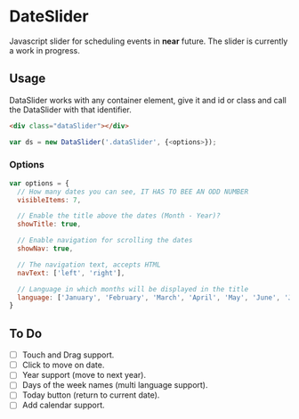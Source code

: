 # DateSlider
Javascript slider for scheduling events in **near** future. The slider is currently a work in progress.

## Usage

DataSlider works with any container element, give it and id or class and call the DataSlider with that identifier.

```html
<div class="dataSlider"></div>
```

```javascript
var ds = new DataSlider('.dataSlider', {<options>});
```

### Options

```javascript
var options = {
  // How many dates you can see, IT HAS TO BEE AN ODD NUMBER
  visibleItems: 7,

  // Enable the title above the dates (Month - Year)?
  showTitle: true,

  // Enable navigation for scrolling the dates
  showNav: true,

  // The navigation text, accepts HTML
  navText: ['left', 'right'],

  // Language in which months will be displayed in the title
  language: ['January', 'February', 'March', 'April', 'May', 'June', 'July', 'August', 'September', 'October', 'November', 'December']
}

```

## To Do

- [ ] Touch and Drag support.
- [ ] Click to move on date.
- [ ] Year support (move to next year).
- [ ] Days of the week names (multi language support).
- [ ] Today button (return to current date).
- [ ] Add calendar support.